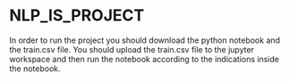 # NLP_IS_PROJECT
In order to run the project you should download the python notebook and the train.csv file.
You should upload the train.csv file to the jupyter workspace and then run the notebook according to the indications inside the notebook.
